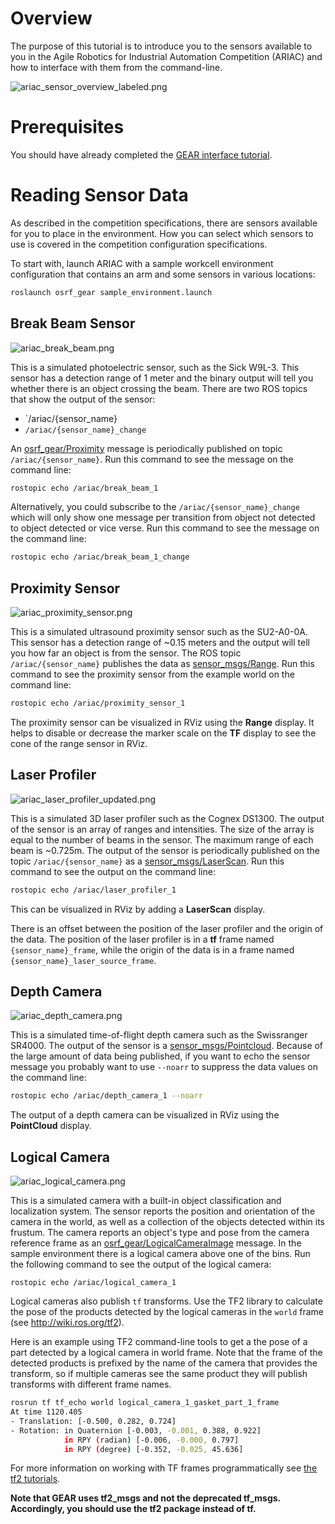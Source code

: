 # Overview #

The purpose of this tutorial is to introduce you to the sensors available to you in the Agile Robotics for Industrial Automation Competition (ARIAC) and how to interface with them from the command-line.

![ariac_sensor_overview_labeled.png](https://bitbucket.org/repo/pB4bBb/images/505154417-ariac_sensor_overview_labeled.png)

# Prerequisites #

You should have already completed the [GEAR interface tutorial](./gear_interface).

# Reading Sensor Data #

As described in the competition specifications, there are sensors available for you to place in the environment. How you can select which sensors to use is covered in the competition configuration specifications.

To start with, launch ARIAC with a sample workcell environment configuration that contains an arm and some sensors in various locations:

```bash
roslaunch osrf_gear sample_environment.launch
```

## Break Beam Sensor ##

![ariac_break_beam.png](https://bitbucket.org/repo/pB4bBb/images/1097779126-ariac_break_beam.png)

This is a simulated photoelectric sensor, such as the Sick W9L-3.
This sensor has a detection range of 1 meter and the binary output will tell you whether there is an object crossing the beam.
There are two ROS topics that show the output of the sensor:

* `/ariac/{sensor_name}
* `/ariac/{sensor_name}_change`

An [osrf_gear/Proximity](https://bitbucket.org/osrf/ariac/src/master/osrf_gear/msg/Proximity.msg) message is periodically published on topic `/ariac/{sensor_name}`.
Run this command to see the message on the command line:

```bash
rostopic echo /ariac/break_beam_1
```

Alternatively, you could subscribe to the `/ariac/{sensor_name}_change` which will only show one message per transition from object not detected to object detected or vice verse.
Run this command to see the message on the command line:

```bash
rostopic echo /ariac/break_beam_1_change
```

## Proximity Sensor ##

![ariac_proximity_sensor.png](https://bitbucket.org/repo/pB4bBb/images/997334629-ariac_proximity_sensor.png)

This is a simulated ultrasound proximity sensor such as the SU2-A0-0A.
This sensor has a detection range of ~0.15 meters and the output will tell you how far an object is from the sensor.
The ROS topic `/ariac/{sensor_name}` publishes the data as [sensor_msgs/Range](http://docs.ros.org/api/sensor_msgs/html/msg/Range.html).
Run this command to see the proximity sensor from the example world on the command line:

```bash
rostopic echo /ariac/proximity_sensor_1
```

The proximity sensor can be visualized in RViz using the **Range** display.
It helps to disable or decrease the marker scale on the **TF** display to see the cone of the range sensor in RViz.

## Laser Profiler ##

![ariac_laser_profiler_updated.png](https://bitbucket.org/repo/pB4bBb/images/2590957860-ariac_laser_profiler_updated.png)

This is a simulated 3D laser profiler such as the Cognex DS1300.
The output of the sensor is an array of ranges and intensities.
The size of the array is equal to the number of beams in the sensor.
The maximum range of each beam is ~0.725m.
The output of the sensor is periodically published on the topic `/ariac/{sensor_name}` as a [sensor_msgs/LaserScan](http://docs.ros.org/api/sensor_msgs/html/msg/LaserScan.html).
Run this command to see the output on the command line:

```bash
rostopic echo /ariac/laser_profiler_1
```

This can be visualized in RViz by adding a **LaserScan** display.

There is an offset between the position of the laser profiler and the origin of the data.
The position of the laser profiler is in a **tf** frame named `{sensor_name}_frame`, while the origin of the data is in a frame named `{sensor_name}_laser_source_frame`.

## Depth Camera ##
![ariac_depth_camera.png](https://bitbucket.org/repo/pB4bBb/images/1179150255-ariac_depth_camera.png)

This is a simulated time-of-flight depth camera such as the Swissranger SR4000.
The output of the sensor is a [sensor_msgs/Pointcloud](http://docs.ros.org/api/sensor_msgs/html/msg/PointCloud.html).
Because of the large amount of data being published, if you want to echo the sensor message you probably want to use `--noarr` to suppress the data values on the command line:

```bash
rostopic echo /ariac/depth_camera_1 --noarr
```

The output of a depth camera can be visualized in RViz using the **PointCloud** display.

## Logical Camera ##

![ariac_logical_camera.png](https://bitbucket.org/repo/pB4bBb/images/2463683455-ariac_logical_camera.png)

This is a simulated camera with a built-in object classification and localization system.
The sensor reports the position and orientation of the camera in the world, as well as a collection of the objects detected within its frustum.
The camera reports an object's type and pose from the camera reference frame as an [osrf_gear/LogicalCameraImage](https://bitbucket.org/osrf/ariac/src/master/osrf_gear/msg/LogicalCameraImage.msg) message.
In the sample environment there is a logical camera above one of the bins.
Run the following command to see the output of the logical camera:

```
rostopic echo /ariac/logical_camera_1
```

Logical cameras also publish `tf` transforms.
Use the TF2 library to calculate the pose of the products detected by the logical cameras in the `world` frame (see http://wiki.ros.org/tf2).

Here is an example using TF2 command-line tools to get a the pose of a part detected by a logical camera in world frame.
Note that the frame of the detected products is prefixed by the name of the camera that provides the transform, so if multiple cameras see the same product they will publish transforms with different frame names.

```bash
rosrun tf tf_echo world logical_camera_1_gasket_part_1_frame
At time 1120.405
- Translation: [-0.500, 0.282, 0.724]
- Rotation: in Quaternion [-0.003, -0.001, 0.388, 0.922]
            in RPY (radian) [-0.006, -0.000, 0.797]
            in RPY (degree) [-0.352, -0.025, 45.636]
```

For more information on working with TF frames programmatically see [the tf2 tutorials](http://wiki.ros.org/tf2/Tutorials).

**Note that GEAR uses tf2_msgs and not the deprecated tf_msgs. Accordingly, you should use the tf2 package instead of tf.**